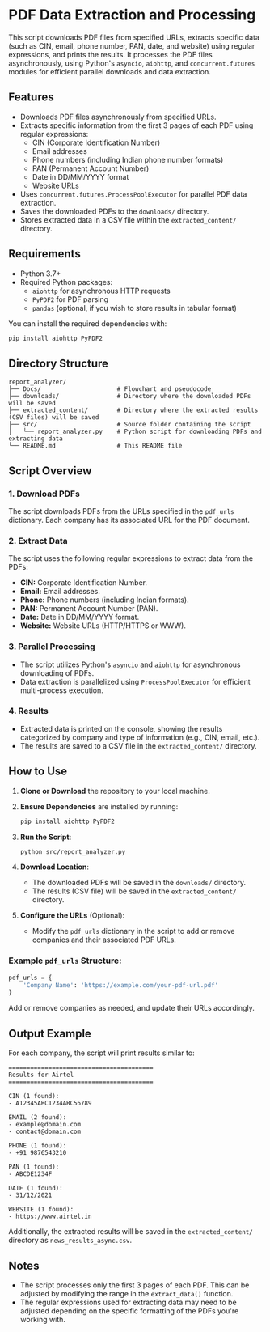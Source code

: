# PDF Data Extraction and Processing

This script downloads PDF files from specified URLs, extracts specific data (such as CIN, email, phone number, PAN, date, and website) using regular expressions, and prints the results. It processes the PDF files asynchronously, using Python's `asyncio`, `aiohttp`, and `concurrent.futures` modules for efficient parallel downloads and data extraction.

## Features

- Downloads PDF files asynchronously from specified URLs.
- Extracts specific information from the first 3 pages of each PDF using regular expressions:
  - CIN (Corporate Identification Number)
  - Email addresses
  - Phone numbers (including Indian phone number formats)
  - PAN (Permanent Account Number)
  - Date in DD/MM/YYYY format
  - Website URLs
- Uses `concurrent.futures.ProcessPoolExecutor` for parallel PDF data extraction.
- Saves the downloaded PDFs to the `downloads/` directory.
- Stores extracted data in a CSV file within the `extracted_content/` directory.

## Requirements

- Python 3.7+
- Required Python packages:
  - `aiohttp` for asynchronous HTTP requests
  - `PyPDF2` for PDF parsing
  - `pandas` (optional, if you wish to store results in tabular format)

You can install the required dependencies with:

```bash
pip install aiohttp PyPDF2
```

## Directory Structure

```
report_analyzer/
├── Docs/                     # Flowchart and pseudocode
├── downloads/                # Directory where the downloaded PDFs will be saved
├── extracted_content/        # Directory where the extracted results (CSV files) will be saved
├── src/                      # Source folder containing the script
│   └── report_analyzer.py    # Python script for downloading PDFs and extracting data
└── README.md                 # This README file
```


## Script Overview

### 1. **Download PDFs**
   The script downloads PDFs from the URLs specified in the `pdf_urls` dictionary. Each company has its associated URL for the PDF document.

### 2. **Extract Data**
   The script uses the following regular expressions to extract data from the PDFs:
   - **CIN:** Corporate Identification Number.
   - **Email:** Email addresses.
   - **Phone:** Phone numbers (including Indian formats).
   - **PAN:** Permanent Account Number (PAN).
   - **Date:** Date in DD/MM/YYYY format.
   - **Website:** Website URLs (HTTP/HTTPS or WWW).

### 3. **Parallel Processing**
   - The script utilizes Python's `asyncio` and `aiohttp` for asynchronous downloading of PDFs.
   - Data extraction is parallelized using `ProcessPoolExecutor` for efficient multi-process execution.

### 4. **Results**
   - Extracted data is printed on the console, showing the results categorized by company and type of information (e.g., CIN, email, etc.).
   - The results are saved to a CSV file in the `extracted_content/` directory.

## How to Use

1. **Clone or Download** the repository to your local machine.

2. **Ensure Dependencies** are installed by running:
   
   ```bash
   pip install aiohttp PyPDF2
   ```

3. **Run the Script**:

   ```sh
   python src/report_analyzer.py
   ```

4. **Download Location**:
   - The downloaded PDFs will be saved in the `downloads/` directory.
   - The results (CSV file) will be saved in the `extracted_content/` directory.

5. **Configure the URLs** (Optional):
   - Modify the `pdf_urls` dictionary in the script to add or remove companies and their associated PDF URLs.

### Example `pdf_urls` Structure:

```python
pdf_urls = {
    'Company Name': 'https://example.com/your-pdf-url.pdf'
}
```

Add or remove companies as needed, and update their URLs accordingly.

## Output Example

For each company, the script will print results similar to:

```
========================================
Results for Airtel
========================================

CIN (1 found):
- A12345ABC1234ABC56789

EMAIL (2 found):
- example@domain.com
- contact@domain.com

PHONE (1 found):
- +91 9876543210

PAN (1 found):
- ABCDE1234F

DATE (1 found):
- 31/12/2021

WEBSITE (1 found):
- https://www.airtel.in
```

Additionally, the extracted results will be saved in the `extracted_content/` directory as `news_results_async.csv`.

## Notes

- The script processes only the first 3 pages of each PDF. This can be adjusted by modifying the range in the `extract_data()` function.
- The regular expressions used for extracting data may need to be adjusted depending on the specific formatting of the PDFs you're working with.
